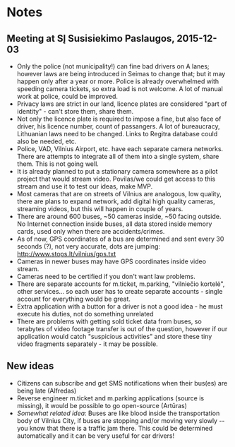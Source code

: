 # Notes

## Meeting at SĮ Susisiekimo Paslaugos, 2015-12-03

* Only the police (not municipality!) can fine bad drivers on A lanes; however laws are being introduced
in Seimas to change that; but it may happen only after a year or more. Police is already overwhelmed
with speeding camera tickets, so extra load is not welcome. A lot of manual work at police, could
be improved.
* Privacy laws are strict in our land, licence plates are considered "part of identity" - can't store them, share them.
* Not only the licence plate is required to impose a fine, but also face of driver, his licence number, 
count of passangers. A lot of bureaucracy, Lithuanian laws need to be changed.
Links to Regitra database could also be needed, etc.
* Police, VAD, Vilnius Airport, etc. have each separate camera networks. There are attempts to
integrate all of them into a single system, share them. This is not going well.
* It is already planned to put a stationary camera somewhere as a pilot project that would stream video.
Povilas/we could get access to this stream and use it to test our ideas, make MVP.
* Most cameras that are on streets of Vilnius are analogous, low quality, there are plans to expand 
network, add digital high quality cameras, streaming videos, but this will happen in couple of years.
* There are around 600 buses, ~50 cameras inside, ~50 facing outside. No Internet connection
inside buses, all data stored inside memory cards, used only when there are accidents/crimes.
* As of now, GPS coordinates of a bus are determined and sent every 30 seconds (?), not very accurate, dots are jumping: http://www.stops.lt/vilnius/gps.txt
* Cameras in newer buses may have GPS coordinates inside video stream.
* Cameras need to be certified if you don't want law problems.
* There are separate accounts for m.ticket, m.parking, "vilniečio kortelė", other services... so each user
has to create separate accounts - single account for everything would be great.
* Extra application with a button for a driver is not a good idea - he must execute his duties, not do something unrelated
* There are problems with getting sold ticket data from buses, so terabytes of video footage transfer is 
out of the question, however if our application would catch "suspicious activities" and store these tiny video fragments
separately - it may be possible.

## New ideas
* Citizens can subscribe and get SMS notifications when their bus(es) are being late (Alfredas)
* Reverse engineer m.ticket and m.parking applications (source is missing), it would be possible to go open-source (Artūras)
* *Somewhat related idea*: Buses are like blood inside the transportation body of Vilnius City, if buses are stopping and/or moving very slowly -- you know that there is a traffic jam there. This could be determined automatically and it can be very useful for car drivers!

